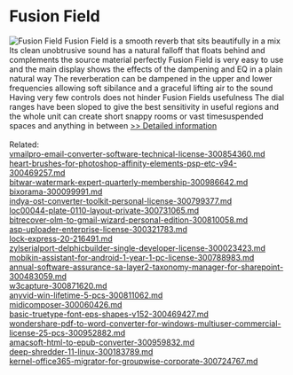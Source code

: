 # Fusion Field
![Fusion Field](https://mycommerce.akamaized.net/api/pimages/P300260631/BIG/300260631.JPG)
Fusion Field is a smooth reverb that sits beautifully in a mix Its clean unobtrusive sound has a natural falloff that floats behind and complements the source material perfectly Fusion Field is very easy to use and the main display shows the effects of the dampening and EQ in a plain natural way The reverberation can be dampened in the upper and lower frequencies allowing soft sibilance and a graceful lifting air to the sound Having very few controls does not hinder Fusion Fields usefulness The dial ranges have been sloped to give the best sensitivity in useful regions and the whole unit can create short snappy rooms or vast timesuspended spaces and anything in between
[>> Detailed information](https://secure.shareit.com/shareit/product.html?productid=300260631&affiliateid=200057808)<br/><br/>Related:
<br />[vmailpro-email-converter-software-technical-license-300854360.md](https://github.com/downloadplanet/downloadplanet/blob/main/vmailpro-email-converter-software-technical-license-300854360.md)<br />[heart-brushes-for-photoshop-affinity-elements-psp-etc-v94-300469257.md](https://github.com/downloadplanet/downloadplanet/blob/main/heart-brushes-for-photoshop-affinity-elements-psp-etc-v94-300469257.md)<br />[bitwar-watermark-expert-quarterly-membership-300986642.md](https://github.com/downloadplanet/downloadplanet/blob/main/bitwar-watermark-expert-quarterly-membership-300986642.md)<br />[bixorama-300099991.md](https://github.com/downloadplanet/downloadplanet/blob/main/bixorama-300099991.md)<br />[indya-ost-converter-toolkit-personal-license-300799377.md](https://github.com/downloadplanet/downloadplanet/blob/main/indya-ost-converter-toolkit-personal-license-300799377.md)<br />[loc00044-plate-0110-layout-private-300731065.md](https://github.com/downloadplanet/downloadplanet/blob/main/loc00044-plate-0110-layout-private-300731065.md)<br />[bitrecover-olm-to-gmail-wizard-personal-edition-300810058.md](https://github.com/downloadplanet/downloadplanet/blob/main/bitrecover-olm-to-gmail-wizard-personal-edition-300810058.md)<br />[asp-uploader-enterprise-license-300321783.md](https://github.com/downloadplanet/downloadplanet/blob/main/asp-uploader-enterprise-license-300321783.md)<br />[lock-express-20-216491.md](https://github.com/downloadplanet/downloadplanet/blob/main/lock-express-20-216491.md)<br />[zylserialport-delphicbuilder-single-developer-license-300023423.md](https://github.com/downloadplanet/downloadplanet/blob/main/zylserialport-delphicbuilder-single-developer-license-300023423.md)<br />[mobikin-assistant-for-android-1-year-1-pc-license-300788983.md](https://github.com/downloadplanet/downloadplanet/blob/main/mobikin-assistant-for-android-1-year-1-pc-license-300788983.md)<br />[annual-software-assurance-sa-layer2-taxonomy-manager-for-sharepoint-300483059.md](https://github.com/downloadplanet/downloadplanet/blob/main/annual-software-assurance-sa-layer2-taxonomy-manager-for-sharepoint-300483059.md)<br />[w3capture-300871620.md](https://github.com/downloadplanet/downloadplanet/blob/main/w3capture-300871620.md)<br />[anyvid-win-lifetime-5-pcs-300811062.md](https://github.com/downloadplanet/downloadplanet/blob/main/anyvid-win-lifetime-5-pcs-300811062.md)<br />[midicomposer-300060426.md](https://github.com/downloadplanet/downloadplanet/blob/main/midicomposer-300060426.md)<br />[basic-truetype-font-eps-shapes-v152-300469427.md](https://github.com/downloadplanet/downloadplanet/blob/main/basic-truetype-font-eps-shapes-v152-300469427.md)<br />[wondershare-pdf-to-word-converter-for-windows-multiuser-commercial-license-25-pcs-300952882.md](https://github.com/downloadplanet/downloadplanet/blob/main/wondershare-pdf-to-word-converter-for-windows-multiuser-commercial-license-25-pcs-300952882.md)<br />[amacsoft-html-to-epub-converter-300959832.md](https://github.com/downloadplanet/downloadplanet/blob/main/amacsoft-html-to-epub-converter-300959832.md)<br />[deep-shredder-11-linux-300183789.md](https://github.com/downloadplanet/downloadplanet/blob/main/deep-shredder-11-linux-300183789.md)<br />[kernel-office365-migrator-for-groupwise-corporate-300724767.md](https://github.com/downloadplanet/downloadplanet/blob/main/kernel-office365-migrator-for-groupwise-corporate-300724767.md)